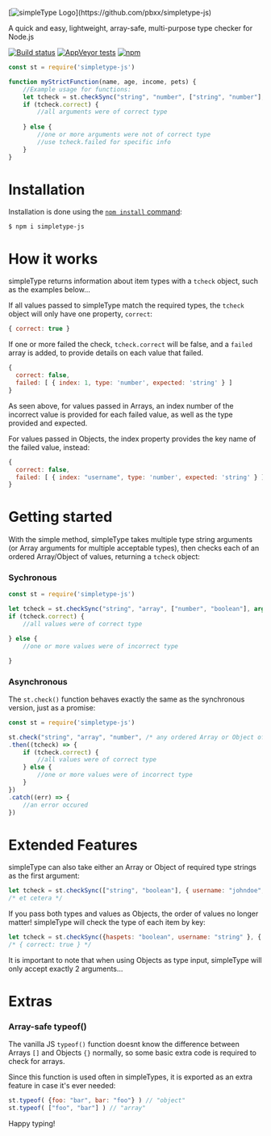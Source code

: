 [![simpleType Logo](https://ffpublishing.org/resources/img/simpletype/st-gitbanner.png?)](https://github.com/pbxx/simpletype-js)

A quick and easy, lightweight, array-safe, multi-purpose type checker for Node.js

[![Build status](https://ci.appveyor.com/api/projects/status/af453ykolpvrhpwk?svg=true)](https://ci.appveyor.com/project/pbxx/simpletype-js)
[![AppVeyor tests](https://img.shields.io/appveyor/tests/pbxx/simpletype-js)](https://ci.appveyor.com/project/pbxx/simpletype-js/build/tests)
[![npm](https://img.shields.io/npm/v/simpletype-js)](https://www.npmjs.com/package/simpletype-js)

```js
const st = require('simpletype-js')

function myStrictFunction(name, age, income, pets) {
    //Example usage for functions:
    let tcheck = st.checkSync("string", "number", ["string", "number"], "array", arguments)
    if (tcheck.correct) {
        //all arguments were of correct type
        
    } else {
        //one or more arguments were not of correct type
        //use tcheck.failed for specific info
    }
}
```

# Installation
Installation is done using the
[`npm install` command](https://docs.npmjs.com/getting-started/installing-npm-packages-locally):

```console
$ npm i simpletype-js
```

# How it works 
simpleType returns information about item types with a ```tcheck``` object, such as the examples below...

If all values passed to simpleType match the required types, the ```tcheck``` object will only have one property, ```correct```:
```js
{ correct: true }
```

If one or more failed the check, ```tcheck.correct``` will be false, and a  ```failed``` array is added, to provide details on each value that failed.
```js
{
  correct: false,
  failed: [ { index: 1, type: 'number', expected: 'string' } ]
}
```
As seen above, for values passed in Arrays, an index number of the incorrect value is provided for each failed value, as well as the type provided and expected.

For values passed in Objects, the index property provides the key name of the failed value, instead:
```js
{
  correct: false,
  failed: [ { index: "username", type: 'number', expected: 'string' } ]
}
```

# Getting started
With the simple method, simpleType takes multiple type string arguments (or Array arguments for multiple acceptable types), then checks each of an ordered Array/Object of values, returning a ```tcheck``` object:
### Sychronous
```js
const st = require('simpletype-js')

let tcheck = st.checkSync("string", "array", ["number", "boolean"], arguments)
if (tcheck.correct) {
    //all values were of correct type

} else {
    //one or more values were of incorrect type

}

```
### Asynchronous
The ```st.check()``` function behaves exactly the same as the synchronous version, just as a promise:
```js
const st = require('simpletype-js')

st.check("string", "array", "number", /* any ordered Array or Object of values to check */)
.then((tcheck) => {
    if (tcheck.correct) {
        //all values were of correct type
    } else {
        //one or more values were of incorrect type
    }
})
.catch((err) => {
    //an error occured
})

```

# Extended Features
simpleType can also take either an Array or Object of required type strings as the first argument:

```js
let tcheck = st.checkSync(["string", "boolean"], { username: "johndoe", haspets: true })
/* et cetera */

```

If you pass both types and values as Objects, the order of values no longer matter! simpleType will check the type of each item by key:

```js
let tcheck = st.checkSync({haspets: "boolean", username: "string" }, { username: "johndoe", haspets: true })
/* { correct: true } */

```

It is important to note that when using Objects as type input, simpleType will only accept exactly 2 arguments...


# Extras
### Array-safe typeof()

The vanilla JS ```typeof()``` function doesnt know the difference between Arrays ```[]``` and Objects ```{}``` normally, so some basic extra code is required to check for arrays. 

Since this function is used often in simpleTypes, it is exported as an extra feature in case it's ever needed:
```js
st.typeof( {foo: "bar", bar: "foo"} ) // "object"
st.typeof( ["foo", "bar"] ) // "array"
```

Happy typing! 

